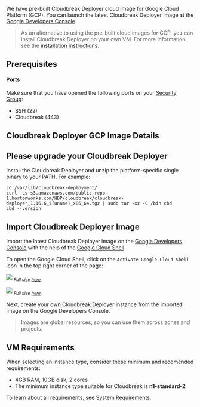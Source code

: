 We have pre-built Cloudbreak Deployer cloud image for Google Cloud Platform (GCP). You can launch the latest Cloudbreak Deployer image at the [Google Developers Console](https://console.developers.google.com/).

> As an alternative to using the pre-built cloud images for GCP, you can install Cloudbreak Deployer on your own VM. For more information, see the [installation instructions](onprem.md).

## Prerequisites

#### Ports 

Make sure that you have opened the following ports on your [Security Group](http://docs.aws.amazon.com/AWSEC2/latest/UserGuide/using-network-security.html):
 
* SSH (22)
* Cloudbreak (443)

## Cloudbreak Deployer GCP Image Details

## Please upgrade your Cloudbreak Deployer

Install the Cloudbreak Deployer and unzip the platform-specific single binary to your PATH. For example:

```
cd /var/lib/cloudbreak-deployment/
curl -Ls s3.amazonaws.com/public-repo-1.hortonworks.com/HDP/cloudbreak/cloudbreak-deployer_1.16.6_$(uname)_x86_64.tgz | sudo tar -xz -C /bin cbd
cbd --version
```

## Import Cloudbreak Deployer Image

Import the latest Cloudbreak Deployer image on the [Google Developers Console](https://console.developers.google.com/) with the help
 of the [Google Cloud Shell](https://cloud.google.com/cloud-shell/docs/).
 
To open the Google Cloud Shell, click on the `Activate Google Cloud Shell` icon in the top right corner of the page:
 
![](/gcp/images/google-cloud-shell-button.png)
<sub>*Full size [here](/gcp/images/google-cloud-shell-button.png).*</sub>

![](/gcp/images/google-cloud-shell_v2.png)
<sub>*Full size [here](/gcp/images/google-cloud-shell_v2.png).*</sub>

Next, create your own Cloudbreak Deployer instance from the imported image on the Google Developers Console.

> Images are global resources, so you can use them across zones and projects.

## VM Requirements

When selecting an instance type, consider these minimum and recomended requirements:  

- 4GB RAM, 10GB disk, 2 cores
- The minimum instance type suitable for Cloudbreak is **n1-standard-2**

To learn about all requirements, see [System Requirements](onprem.md#system-requirements).
